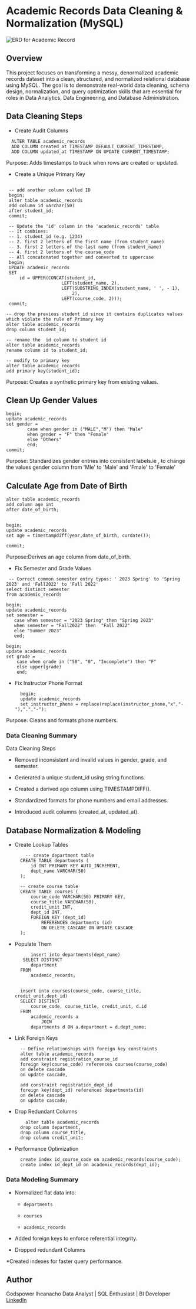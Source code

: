  # Academic Records Data Cleaning & Normalization (MySQL)

![ERD for Academic Record](https://github.com/user-attachments/assets/65ee4bad-dd2f-4bc1-9e72-0ce030d456e1)



 
 ## Overview
This project focuses on transforming a messy, denormalized academic records dataset into a clean, structured, and normalized relational database using MySQL. The goal is to demonstrate real-world data cleaning, schema design, normalization, and query optimization skills that are essential for roles in Data Analytics, Data Engineering, and Database Administration.

##  Data Cleaning Steps

*  Create Audit Columns
  
```
  ALTER TABLE academic_records
  ADD COLUMN created_at TIMESTAMP DEFAULT CURRENT_TIMESTAMP,
  ADD COLUMN updated_at TIMESTAMP ON UPDATE CURRENT_TIMESTAMP;
```
Purpose: Adds timestamps to track when rows are created or updated.

* Create a Unique Primary Key
```

 -- add another column called ID
 begin;
 alter table academic_records
 add column id varchar(50)
 after student_id;
 commit; 
 
 -- Update the 'id' column in the 'academic_records' table
 -- It combines:
 -- 1. student_id (e.g. 1234)
 -- 2. first 2 letters of the first name (from student_name)
 -- 3. first 2 letters of the last name (from student_name)
 -- 4. first 2 letters of the course_code
 -- All concatenated together and converted to uppercase
 begin;
 UPDATE academic_records 
 SET 
     id = UPPER(CONCAT(student_id,
                     LEFT(student_name, 2),
                     LEFT(SUBSTRING_INDEX(student_name, ' ', - 1),
                         2),
                     LEFT(course_code, 2)));
 commit;
```
```
-- drop the previous student id since it contains duplicates values which violate the rule of Primary key
alter table academic_records
drop column student_id;

-- rename the  id column to student id
alter table academic_records
rename column id to student_id;

-- modify to primary key
alter table academic_records
add primary key(student_id);
```
Purpose: Creates a synthetic primary key from existing values.

 ## Clean Up Gender Values
``` 
begin;
update academic_records
set gender = 
		case when gender in ("MALE","M") then "Male"
        when gender = "F" then "Female"
        else "Others"
        end;
commit;
```
Purpose: Standardizes gender entries into consistent labels.ie , to change the values gender column from 'Mle' to 'Male' and 'Fmale' to 'Female'

## Calculate Age from Date of Birth
```
alter table academic_records
add column age int
after date_of_birth;


begin;
update academic_records
set age = timestampdiff(year,date_of_birth, curdate());

commit;
```
Purpose:Derives an age column from date_of_birth.

* Fix Semester and Grade Values
 ```
  -- Correct common semester entry typos: ' 2023 Spring' to 'Spring 2023' and 'Fall2022' to 'Fall 2022'
select distinct semester
from academic_records

begin;
update academic_records
set semester =
	case when semester = "2023 Spring" then "Spring 2023"
    when semester = "Fall2022" then  "Fall 2022"
    else "Summer 2023"
    end;
```
```
begin;
update academic_records
set grade =
	case when grade in ("50", "0", "Incomplete") then "F"
    else upper(grade)
    end;
```
* Fix Instructor Phone Format
  ```
  	begin;
	update academic_records
	set instructor_phone = replace(replace(instructor_phone,"x","-"),".","-");
  ```

Purpose: Cleans and formats phone numbers.

### Data Cleaning Summary
Data Cleaning Steps
* Removed inconsistent and invalid values in gender, grade, and semester.

* Generated a unique student_id using string functions.

* Created a derived age column using TIMESTAMPDIFF().

* Standardized formats for phone numbers and email addresses.

* Introduced audit columns (created_at, updated_at).

## Database Normalization & Modeling
* Create Lookup Tables
  ```
	  -- create department table
	CREATE TABLE departments (
	    id INT PRIMARY KEY AUTO_INCREMENT,
	    dept_name VARCHAR(50)
	);
	
	-- create course table
	CREATE TABLE courses (
	    course_code VARCHAR(50) PRIMARY KEY,
	    course_title VARCHAR(50),
	    credit_unit INT,
	    dept_id INT,
	    FOREIGN KEY (dept_id)
	        REFERENCES departments (id)
	        ON DELETE CASCADE ON UPDATE CASCADE
	);
  ```
* Populate Them
  ```
	  	insert into departments(dept_name)
	 SELECT DISTINCT
	    department
	FROM
	    academic_records;
	    
	    
	insert into courses(course_code, course_title, credit_unit,dept_id)
	SELECT DISTINCT
	    course_code, course_title, credit_unit, d.id
	FROM
	    academic_records a
	        JOIN
	    departments d ON a.department = d.dept_name;
    ```
* Link Foreign Keys
  ```
	-- Define relationships with foreign key constraints
	alter table academic_records
	add constraint registration_course_id
	foreign key(course_code) references courses(course_code)
	on delete cascade
	on update cascade,
	
	add constraint registration_dept_id
	foreign key(dept_id) references departments(id)
	on delete cascade 
	on update cascade;
   ```
* Drop Redundant Columns
  ```
	  alter table academic_records
	drop column department,
	drop column course_title,
	drop column credit_unit;
	```
* Performance Optimization
  ```
	create index id_course_code on academic_records(course_code);
	create index id_dept_id on academic_records(dept_id);
	```
### Data Modeling Summary

* Normalized flat data into:

	* `departments`
	
	* `courses`
	
	* `academic_records`

* Added foreign keys to enforce referential integrity.
* Dropped redundant Columns

*Created indexes for faster query performance.

## Author
Godspower Iheanacho
Data Analyst | SQL Enthusiast | BI Developer
[LinkedIn](https://www.linkedin.com/in/godspower-iheanacho-a71829217/)



	

